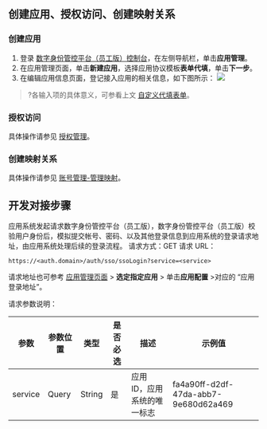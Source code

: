 
## 创建应用、授权访问、创建映射关系
### 创建应用
1. 登录 [数字身份管控平台（员工版）控制台](https://console.cloud.tencent.com/eiam)，在左侧导航栏，单击**应用管理**。
2. 在应用管理页面，单击**新建应用**，选择应用协议模板**表单代填**，单击**下一步**。
3. 在编辑应用信息页面，登记接入应用的相关信息，如下图所示：
![](https://main.qcloudimg.com/raw/1ef8d6c404627b7e4788bbc24faa7555.png)
>?各输入项的具体意义，可参看上文 [自定义代填表单](https://cloud.tencent.com/document/product/1442/55122#DIY)。


### 授权访问
具体操作请参见 [授权管理](https://cloud.tencent.com/document/product/1442/55069)。

### 创建映射关系
具体操作请参见 [账号管理-管理映射](https://cloud.tencent.com/document/product/1442/67332#.E7.AE.A1.E7.90.86.E6.98.A0.E5.B0.84)。

## 开发对接步骤
应用系统发起请求数字身份管控平台（员工版），数字身份管控平台（员工版）校验用户身份后，模拟提交帐号、密码、以及其他登录信息到应用系统的登录请求地址，由应用系统处理后续的登录流程。
请求方式：GET
请求 URL：
```
https://<auth.domain>/auth/sso/ssoLogin?service=<service>
```
请求地址也可参考 [应用管理页面](https://console.cloud.tencent.com/eiam) > **选定指定应用** > 单击**应用配置** >对应的 “应用登录地址”。
 
请求参数说明：

| 参数    | 参数位置 | 类型   | 是否必选 | 描述                         | 示例值                               |
| ------- | -------- | ------ | -------- | ---------------------------- | ------------------------------------ |
| service | Query    | String | 是       | 应用 ID，应用系统的唯一标志 | fa4a90ff-d2df-47da-abb7-9e680d62a469 |

